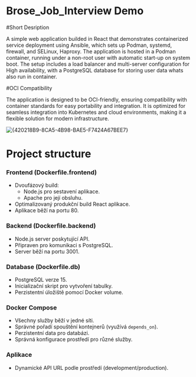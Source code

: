 # Brose_Job_Interview Demo

#Short Desription

A simple web application builded in React that demonstrates containerized service deployment using Ansible, which sets up Podman, systemd, firewall, and SELinux, Haproxy. The application is hosted in a Podman container, running under a non-root user with automatic start-up on system boot. The setup includes a load balancer and multi-server configuration for High availability, with a PostgreSQL database for storing user data whats also run in container.

#OCI Compatibility

The application is designed to be OCI-friendly, ensuring compatibility with container standards for easy portability and integration. It is optimized for seamless integration into Kubernetes and cloud environments, making it a flexible solution for modern infrastructure.

![{420218B9-8CA5-4B98-BAE5-F7424A67BEE7}](https://github.com/user-attachments/assets/77aa1b05-22ae-4c4b-9121-264c1a25bf92)

# Project structure 

### Frontend (Dockerfile.frontend)
- Dvoufázový build:
  - Node.js pro sestavení aplikace.
  - Apache pro její obsluhu.
- Optimalizovaný produkční build React aplikace.
- Aplikace běží na portu 80.

### Backend (Dockerfile.backend)
- Node.js server poskytující API.
- Připraven pro komunikaci s PostgreSQL.
- Server běží na portu 3001.

### Database (Dockerfile.db)
- PostgreSQL verze 15.
- Inicializační skript pro vytvoření tabulky.
- Perzistentní úložiště pomocí Docker volume.

### Docker Compose
- Všechny služby běží v jedné síti.
- Správné pořadí spouštění kontejnerů (využívá `depends_on`).
- Perzistentní data pro databázi.
- Správná konfigurace prostředí pro různé služby.

### Aplikace
- Dynamické API URL podle prostředí (development/production).
